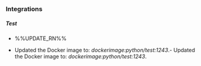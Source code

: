 ### Integrations
##### Test
- %%UPDATE_RN%%

- Updated the Docker image to: *dockerimage:python/test:1243*.- Updated the Docker image to: *dockerimage:python/test:1243*.
